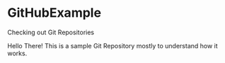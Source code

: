 # GitHubExample
Checking out Git Repositories

Hello There! 
This is a sample Git Repository mostly to understand how it works. 
